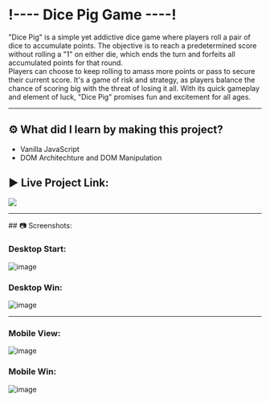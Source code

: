<h1>!---- Dice Pig Game ----!</h1>
<p>"Dice Pig" is a simple yet addictive dice game where players roll a pair of dice to accumulate points. The objective is to reach a predetermined score without rolling a "1" on either die, which ends the turn and forfeits all accumulated points for that round.<br>
Players can choose to keep rolling to amass more points or pass to secure their current score. It's a game of risk and strategy, as players balance the chance of scoring big with the threat of losing it all. With its quick gameplay and element of luck, "Dice Pig" promises fun and excitement for all ages.</p>
<hr>

## ⚙️ What did I learn by making this project?

- Vanilla JavaScript
- DOM Architechture and DOM Manipulation

## ▶️ Live Project Link:

[<img src= "https://img.shields.io/badge/PROJCET LINK-1DA55F?style=for-the-badge&logo=&logoColor=white" />](https://dice-pig-game-geetika.netlify.app/)

<hr>
## 📷 Screenshots:

### Desktop Start:

![image](https://github.com/vitthal-korvan/Javascript-DOM-Projects/blob/main/Pig%20Game/Screenshot/Desktop%20start.png)

### Desktop Win:

![image](https://github.com/vitthal-korvan/Javascript-DOM-Projects/blob/main/Pig%20Game/Screenshot/Desktop%20Win.png)

<hr>

### Mobile View:

![image](https://github.com/vitthal-korvan/Javascript-DOM-Projects/blob/main/Pig%20Game/Screenshot/mobile%20start.png)

### Mobile Win:

![image](https://github.com/vitthal-korvan/Javascript-DOM-Projects/blob/main/Pig%20Game/Screenshot/mobile%20win.png)
